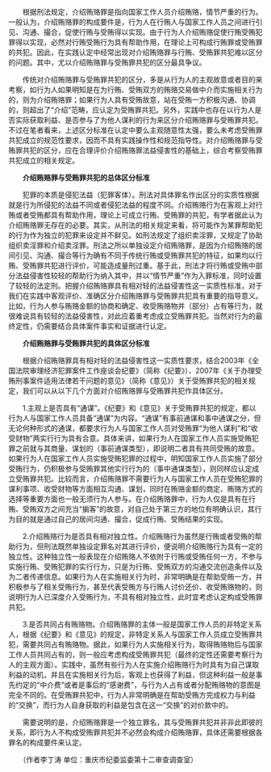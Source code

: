 　　根据刑法规定，介绍贿赂罪是指向国家工作人员介绍贿赂，情节严重的行为。一般认为，介绍贿赂罪的构成要件是，行为人在行贿人与国家工作人员之间进行引见、沟通、撮合，促使行贿与受贿得以实现。由于行为人介绍贿赂促使行贿受贿犯罪得以实现，必然对行贿受贿行为具有帮助作用，在理论上可构成行贿罪或受贿罪的共犯。因此，在实践认定中经常出现对介绍贿赂罪与行贿、受贿罪共犯难以区分的问题。其中，尤以介绍贿赂罪与受贿罪共犯的区分最具争议。

　　传统对介绍贿赂罪与受贿罪共犯的区分，多是从行为人的主观故意或者目的来考察，如行为人如果明知是在为行贿、受贿双方的贿赂交易做中介而实施相关行为的，则为介绍贿赂罪；如果行为人具有受贿故意，站在受贿一方积极沟通、协调的，则超出了“介绍”范畴，应认定为受贿罪共犯。另外，实践中也存在以行为人是否实际获取利益、是否参与了为他人谋利的行为来区分介绍贿赂罪与受贿罪共犯。不过在笔者看来，上述区分标准在认定中要么主观随意性太强，要么未考虑受贿罪共犯成立的规范性要求，因而不具有实践操作性和规范指导性。对介绍贿赂罪与受贿罪共犯的区分，应在合理评价介绍贿赂罪法益侵害性的基础上，综合考察受贿罪共犯成立的相关规定。

　　**介绍贿赂罪与受贿罪共犯的总体区分标准**

　　犯罪的本质是侵犯法益（犯罪客体）。刑法对具体罪名作出区分的实质性根据就是行为所侵犯的法益不同或者侵犯法益的程度不同。介绍贿赂行为在客观上对行贿或者受贿都具有帮助作用，理论上可成立行贿、受贿罪的共犯，有学者据此认为介绍贿赂罪无存在的必要。其实，从刑法的相关规定来看，将可能作为某罪帮助犯的行为作为独立的犯罪来设定并不鲜见。如刑法规定了组织卖淫罪，又规定了协助组织卖淫罪和介绍卖淫罪。刑法之所以单独设定介绍贿赂罪，是因为介绍贿赂的居间引见、沟通、撮合等行为确有不同于传统行贿或受贿罪共犯的特征，如果均以行贿、受贿罪共犯进行评价，可能造成量刑过重。基于此，刑法才将行贿或受贿中部分法益侵害性较轻的帮助行为纳入其中，并以“情节严重”作为入罪标准，同时设置了较轻的法定刑。把握介绍贿赂罪具有相对轻的法益侵害性这一实质性标准，对于我们在实践中客观评价、准确区分介绍贿赂罪与受贿罪共犯具有重要的指导意义。比如，行为人参与贿赂金额的协商和确定、收受贿赂物并（部分）占有等行为，就很难说具有较轻的法益侵害性，对此应着重考虑成立受贿罪共犯。当然对行为的最终定性，仍需要结合具体案件事实和证据进行认定。

　　**介绍贿赂罪与受贿罪共犯的具体区分标准**

　　根据介绍贿赂罪具有相对轻的法益侵害性这一实质性要求，结合2003年《全国法院审理经济犯罪案件工作座谈会纪要》（简称《纪要》）、2007年《关于办理受贿刑事案件适用法律若干问题的意见》（简称《意见》）关于受贿罪共犯的相关规定，我们可以从以下几个方面对介绍贿赂罪与受贿罪共犯作具体区分。

　　1.主观上是否具有“通谋”。《纪要》和《意见》关于受贿罪共犯的规定，都以行为人与国家工作人员具备“通谋”为内容。“通谋”有事前通谋和事中通谋之分，但无论何种形式的通谋，都要求行为人与国家工作人员对受贿罪“为他人谋利”和“收受财物”两实行行为具有合意。具体来讲，如果行为人在国家工作人员实施受贿犯罪之前就与其商量、谋划的（事前通谋类型），即说明二者具有共同受贿的故意。如果行为人在国家工作人员实施受贿犯罪的过程中，明知国家工作人员实施了部分受贿行为，仍积极参与受贿罪其他实行行为的（事中通谋类型），则同样应认定成立受贿罪共犯。比较而言，介绍贿赂罪不需要行为人与国家工作人员在受贿犯罪的谋利事项、收受财物等方面相互沟通、谋划，同时在贿赂金额的商定、贿赂方式的选择等重要方面也一般无须行为人参与。在介绍贿赂罪中，行为人仅是具有在行贿、受贿双方之间充当“掮客”的故意，对自己处于第三方的地位有明确认识，其行为目的就是通过自己的居间沟通、撮合，促成行贿、受贿结果的实现。

　　2.介绍贿赂行为是否具有相对独立性。介绍贿赂行为虽然是行贿或者受贿的帮助行为，但刑法既然单独设定罪名对其进行评价，便说明介绍贿赂行为具有一定的独立性。这种独立性一般表现在介绍贿赂人不依附于行贿或受贿任何一方，不参与实施行贿、受贿犯罪的实行行为，只是为行贿、受贿双方的沟通交流创造条件以及为二者传递信息。如果行为人在实施相关行为时，非常明确是在帮助受贿一方，并积极参与了相关受贿行为，甚至代表受贿方与行贿人讨价还价、收受贿赂物的，则说明行为人已深度介入受贿行为，不具有相对独立性，此时宜考虑认定构成受贿罪共犯。

　　3.是否共同占有贿赂物。介绍贿赂罪的主体一般是国家工作人员的非特定关系人，根据《纪要》和《意见》的规定，非特定关系人与国家工作人员成立受贿罪共犯，需要共同占有贿赂物。据此，如果行为人实施相关行为，取得贿赂物后与国家工作人员共同占有的，则一般应考虑构成受贿罪共犯（最终的定性还需要考察行为人的主观方面）。实践中，虽然有些行为人在实施介绍贿赂行为时具有为自己谋取利益的动机，并且在实施相关行为后，客观上也获得了利益，但这种利益一般是事先约定的“中介费”或者是事后的“感谢费”，与行为人占有或者分配贿赂物的意图是完全不同的。在受贿罪共犯中，行为人非常明确是在帮助受贿方完成权力与利益的“交换”，而行为人自身获取的利益是包含在这一“交换”的对价款中的。

　　需要说明的是，介绍贿赂罪是一个独立罪名，其与受贿罪共犯并非非此即彼的关系，即行为人不构成受贿罪共犯并不必然会构成介绍贿赂罪，具体还需要根据各罪名的构成要件来认定。

　　（作者李丁涛 单位：重庆市纪委监委第十二审查调查室）